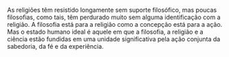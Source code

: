 ﻿As religiões têm resistido longamente sem suporte filosófico, mas poucas filosofias, como tais, têm perdurado muito sem alguma identificação com a religião. A filosofia está para a religião como a concepção está para a ação. Mas o estado humano ideal é aquele em que a filosofia, a religião e a ciência estão fundidas em uma unidade significativa pela ação conjunta da sabedoria, da fé e da experiência.